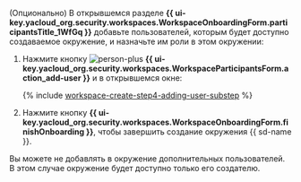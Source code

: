 (Опционально) В открывшемся разделе **{{ ui-key.yacloud_org.security.workspaces.WorkspaceOnboardingForm.participantsTitle_1WfGq }}** добавьте пользователей, которым будет доступно создаваемое окружение, и назначьте им роли в этом окружении:

1. Нажмите кнопку ![person-plus](../../_assets/console-icons/person-plus.svg) **{{ ui-key.yacloud_org.security.workspaces.WorkspaceParticipantsForm.action_add-user }}** и в открывшемся окне:

    {% include [workspace-create-step4-adding-user-substep](./workspace-create-step4-adding-user-substep.md) %}

1. Нажмите кнопку **{{ ui-key.yacloud_org.security.workspaces.WorkspaceOnboardingForm.finishOnboarding }}**, чтобы завершить создание окружения {{ sd-name }}.

Вы можете не добавлять в окружение дополнительных пользователей. В этом случае окружение будет доступно только его создателю.